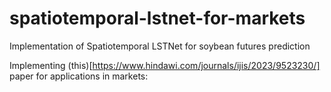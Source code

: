 # spatiotemporal-lstnet-for-markets
 Implementation of Spatiotemporal LSTNet for soybean futures prediction

 Implementing (this)[https://www.hindawi.com/journals/ijis/2023/9523230/] paper for applications in markets: 
